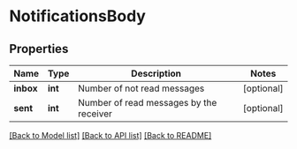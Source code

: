 # NotificationsBody

## Properties
Name | Type | Description | Notes
------------ | ------------- | ------------- | -------------
**inbox** | **int** | Number of not read messages | [optional] 
**sent** | **int** | Number of read messages by the receiver | [optional] 

[[Back to Model list]](../README.md#documentation-for-models) [[Back to API list]](../README.md#documentation-for-api-endpoints) [[Back to README]](../README.md)

